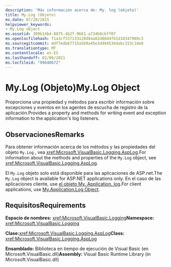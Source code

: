 ```yaml
---
description: 'Más información acerca de: My. log (objeto)'
title: My.Log (Objeto)
ms.date: 07/20/2015
helpviewer_keywords:
- My.Log object
ms.assetid: 309b14b4-8875-4b2f-9661-a734b8cbff07
ms.openlocfilehash: f1a3cf537133120d8aa02d88d4fb1d10347969c3
ms.sourcegitcommit: ddf7edb67715a5b9a45e3dd44536dabc153c1de0
ms.translationtype: MT
ms.contentlocale: es-ES
ms.lasthandoff: 02/06/2021
ms.locfileid: "99640672"
---
```

# <a name="mylog-object"></a><span data-ttu-id="8173b-103">My.Log (Objeto)</span><span class="sxs-lookup"><span data-stu-id="8173b-103">My.Log Object</span></span>

<span data-ttu-id="8173b-104">Proporciona una propiedad y métodos para escribir información sobre excepciones y eventos en los agentes de escucha de registro de la aplicación.</span><span class="sxs-lookup"><span data-stu-id="8173b-104">Provides a property and methods for writing event and exception information to the application's log listeners.</span></span>  
  
## <a name="remarks"></a><span data-ttu-id="8173b-105">Observaciones</span><span class="sxs-lookup"><span data-stu-id="8173b-105">Remarks</span></span>  

 <span data-ttu-id="8173b-106">Para obtener información acerca de los métodos y las propiedades del objeto `My.Log` , vea <xref:Microsoft.VisualBasic.Logging.AspLog>.</span><span class="sxs-lookup"><span data-stu-id="8173b-106">For information about the methods and properties of the `My.Log` object, see <xref:Microsoft.VisualBasic.Logging.AspLog>.</span></span>  
  
 <span data-ttu-id="8173b-107">El `My.Log` objeto solo está disponible para las aplicaciones de ASP.net.</span><span class="sxs-lookup"><span data-stu-id="8173b-107">The `My.Log` object is available for ASP.NET applications only.</span></span> <span data-ttu-id="8173b-108">En el caso de las aplicaciones cliente, use [el objeto My. Application. log](my-application-log-object.md).</span><span class="sxs-lookup"><span data-stu-id="8173b-108">For client applications, use [My.Application.Log Object](my-application-log-object.md).</span></span>  
  
## <a name="requirements"></a><span data-ttu-id="8173b-109">Requisitos</span><span class="sxs-lookup"><span data-stu-id="8173b-109">Requirements</span></span>  

 <span data-ttu-id="8173b-110">**Espacio de nombres:** <xref:Microsoft.VisualBasic.Logging></span><span class="sxs-lookup"><span data-stu-id="8173b-110">**Namespace:** <xref:Microsoft.VisualBasic.Logging></span></span>  
  
 <span data-ttu-id="8173b-111">**Clase:**<xref:Microsoft.VisualBasic.Logging.AspLog></span><span class="sxs-lookup"><span data-stu-id="8173b-111">**Class:** <xref:Microsoft.VisualBasic.Logging.AspLog></span></span>  
  
 <span data-ttu-id="8173b-112">**Ensamblado:** Biblioteca en tiempo de ejecución de Visual Basic (en Microsoft.VisualBasic.dll)</span><span class="sxs-lookup"><span data-stu-id="8173b-112">**Assembly:** Visual Basic Runtime Library (in Microsoft.VisualBasic.dll)</span></span>
